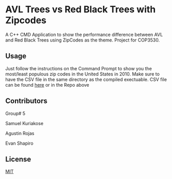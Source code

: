 # AVL Trees vs Red Black Trees with Zipcodes

A C++ CMD Application to show the performance difference between AVL and Red Black Trees using ZipCodes as the theme. Project for COP3530.

## Usage
Just follow the instructions on the Command Prompt to show you the most/least populous zip codes in the United States in 2010. 
Make sure to have the CSV file in the same directory as the compiled exectuable.
CSV file can be found [here](https://www.kaggle.com/census/us-population-by-zip-code/data?select=population_by_zip_2010.csv) or in the Repo above

## Contributors
Group# 5

Samuel Kuriakose 

Agustin Rojas

Evan Shapiro


## License
[MIT](https://choosealicense.com/licenses/mit/)